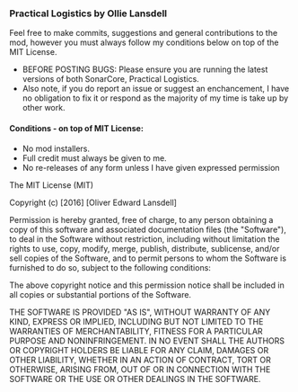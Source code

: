 ### Practical Logistics by Ollie Lansdell
Feel free to make commits, suggestions and general contributions to the mod, however you must always follow my conditions below on top of the MIT License.

- BEFORE POSTING BUGS: Please ensure you are running the latest versions of both SonarCore, Practical Logistics.
- Also note, if you do report an issue or suggest an enchancement, I have no obligation to fix it or respond as the majority of my time is take up by other work.

  
#### Conditions - on top of MIT License:
  - No mod installers.
  - Full credit must always be given to me.
  - No re-releases of any form unless I have given expressed permission

The MIT License (MIT)

Copyright (c) [2016] [Oliver Edward Lansdell]

Permission is hereby granted, free of charge, to any person obtaining a copy
of this software and associated documentation files (the "Software"), to deal
in the Software without restriction, including without limitation the rights
to use, copy, modify, merge, publish, distribute, sublicense, and/or sell
copies of the Software, and to permit persons to whom the Software is
furnished to do so, subject to the following conditions:

The above copyright notice and this permission notice shall be included in all
copies or substantial portions of the Software.

THE SOFTWARE IS PROVIDED "AS IS", WITHOUT WARRANTY OF ANY KIND, EXPRESS OR
IMPLIED, INCLUDING BUT NOT LIMITED TO THE WARRANTIES OF MERCHANTABILITY,
FITNESS FOR A PARTICULAR PURPOSE AND NONINFRINGEMENT. IN NO EVENT SHALL THE
AUTHORS OR COPYRIGHT HOLDERS BE LIABLE FOR ANY CLAIM, DAMAGES OR OTHER
LIABILITY, WHETHER IN AN ACTION OF CONTRACT, TORT OR OTHERWISE, ARISING FROM,
OUT OF OR IN CONNECTION WITH THE SOFTWARE OR THE USE OR OTHER DEALINGS IN THE
SOFTWARE.

